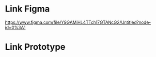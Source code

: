 # Link Figma #
https://www.figma.com/file/Y9GAMiHL4TTch17GTANcG2/Untitled?node-id=0%3A1

# Link Prototype #

